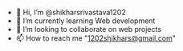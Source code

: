 - 👋 Hi, I’m @shikharsrivastava1202
- 🌱 I’m currently learning Web development
- 💞️ I’m looking to collaborate on web projects
- 📫 How to reach me "1202shikhars@gmail.com"

<!---
shikharsrivastava1202/shikharsrivastava1202 is a ✨ special ✨ repository because its `README.md` (this file) appears on your GitHub profile.
You can click the Preview link to take a look at your changes.
--->
